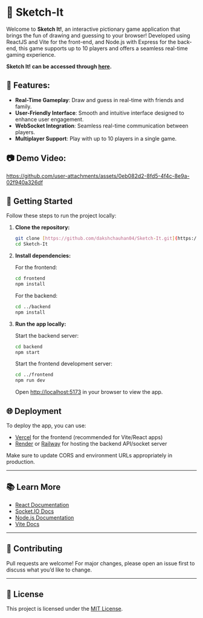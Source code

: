 # 🎨 Sketch-It
Welcome to **Sketch It!**, an interactive pictionary game application that brings the fun of drawing and guessing to your browser! Developed using ReactJS and Vite for the front-end, and Node.js with Express for the back-end, this game supports up to 10 players and offers a seamless real-time gaming experience.

**Sketch It! can be accessed through [here](https://sketch-it-frontend1.onrender.com/).**

## 🧠 Features:  
- **Real-Time Gameplay**: Draw and guess in real-time with friends and family.  
- **User-Friendly Interface**: Smooth and intuitive interface designed to enhance user engagement.  
- **WebSocket Integration**: Seamless real-time communication between players.  
- **Multiplayer Support**: Play with up to 10 players in a single game.

## 📷 Demo Video:
https://github.com/user-attachments/assets/0eb082d2-8fd5-4f4c-8e9a-02f940a326df

## 🚀 Getting Started

Follow these steps to run the project locally:

1.  **Clone the repository:**

    ```bash
    git clone [https://github.com/dakshchauhan04/Sketch-It.git](https://github.com/dakshchauhan04/Sketch-It.git)
    cd Sketch-It
    ```

2.  **Install dependencies:**

    For the frontend:

    ```bash
    cd frontend
    npm install
    ```

    For the backend:

    ```bash
    cd ../backend
    npm install
    ```

3.  **Run the app locally:**

    Start the backend server:

    ```bash
    cd backend
    npm start
    ```

    Start the frontend development server:

    ```bash
    cd ../frontend
    npm run dev
    ```

    Open [http://localhost:5173](http://localhost:5173) in your browser to view the app.

## 🌐 Deployment

To deploy the app, you can use:

* [Vercel](https://vercel.com/) for the frontend (recommended for Vite/React apps)
* [Render](https://render.com/) or [Railway](https://railway.app/) for hosting the backend API/socket server

Make sure to update CORS and environment URLs appropriately in production.

---

## 📚 Learn More

* [React Documentation](https://react.dev/learn)
* [Socket.IO Docs](https://socket.io/docs/v4/)
* [Node.js Documentation](https://nodejs.org/en/docs/)
* [Vite Docs](https://vitejs.dev/guide/)

---

## 🤝 Contributing

Pull requests are welcome! For major changes, please open an issue first to discuss what you’d like to change.

---

## 📄 License

This project is licensed under the [MIT License](LICENSE).

